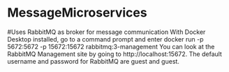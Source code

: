 # MessageMicroservices

#Uses RabbitMQ as broker for message communication
With Docker Desktop installed, go to a command prompt and enter
docker run -p 5672:5672 -p 15672:15672 rabbitmq:3-management
You can look at the RabbitMQ Management site by going to http://localhost:15672. The default username and password for RabbitMQ are guest and guest.
